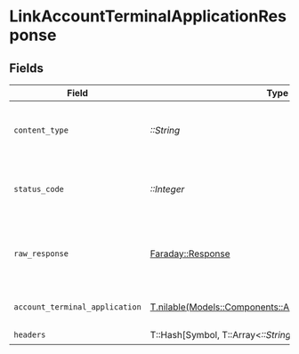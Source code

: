 # LinkAccountTerminalApplicationResponse


## Fields

| Field                                                                                                          | Type                                                                                                           | Required                                                                                                       | Description                                                                                                    |
| -------------------------------------------------------------------------------------------------------------- | -------------------------------------------------------------------------------------------------------------- | -------------------------------------------------------------------------------------------------------------- | -------------------------------------------------------------------------------------------------------------- |
| `content_type`                                                                                                 | *::String*                                                                                                     | :heavy_check_mark:                                                                                             | HTTP response content type for this operation                                                                  |
| `status_code`                                                                                                  | *::Integer*                                                                                                    | :heavy_check_mark:                                                                                             | HTTP response status code for this operation                                                                   |
| `raw_response`                                                                                                 | [Faraday::Response](https://www.rubydoc.info/gems/faraday/Faraday/Response)                                    | :heavy_check_mark:                                                                                             | Raw HTTP response; suitable for custom response parsing                                                        |
| `account_terminal_application`                                                                                 | [T.nilable(Models::Components::AccountTerminalApplication)](../../models/shared/accountterminalapplication.md) | :heavy_minus_sign:                                                                                             | The request completed successfully.                                                                            |
| `headers`                                                                                                      | T::Hash[Symbol, T::Array<*::String*>]                                                                          | :heavy_check_mark:                                                                                             | N/A                                                                                                            |